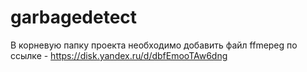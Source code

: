 # garbagedetect

В корневую папку проекта необходимо добавить файл ffmepeg по ссылке - https://disk.yandex.ru/d/dbfEmooTAw6dng
